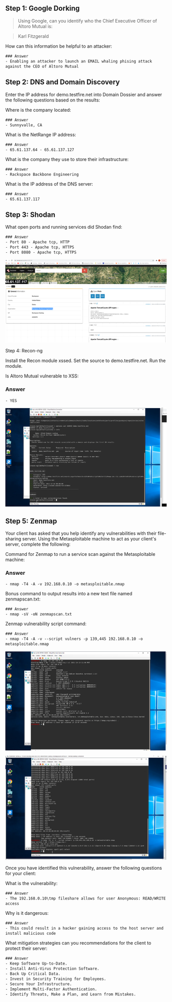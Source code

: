 ## Step 1: Google Dorking

>Using Google, can you identify who the Chief Executive Officer of Altoro Mutual is:
    
>Karl Fitzgerald

How can this information be helpful to an attacker:

    ### Answer
    - Enabling an attacker to launch an EMAIL whaling phising attack against the CEO of Altoro Mutual

## Step 2: DNS and Domain Discovery

Enter the IP address for demo.testfire.net into Domain Dossier and answer the following questions based on the results:

Where is the company located:

    ### Answer
    - Sunnyvalle, CA

What is the NetRange IP address:

    ### Answer
    - 65.61.137.64 - 65.61.137.127

What is the company they use to store their infrastructure:

    ### Answer
    - Rackspace Backbone Engineering

What is the IP address of the DNS server:

    ### Answer
    - 65.61.137.117


## Step 3: Shodan

What open ports and running services did Shodan find:

    ### Answer
    - Port 80 - Apache tcp, HTTP
    - Port 443 - Apache tcp, HTTPS
    - Port 8080 - Apache tcp, HTTPS

![Open ports](./Images/snap-1.PNG)

Step 4: Recon-ng

Install the Recon module xssed.
Set the source to demo.testfire.net.
Run the module.

Is Altoro Mutual vulnerable to XSS:
  
  ### Answer
    - YES

![Installing xssed](./Images/snap-2.PNG)

## Step 5: Zenmap

Your client has asked that you help identify any vulnerabilities with their file-sharing server. Using the Metasploitable machine to act as your client's server, complete the following:

Command for Zenmap to run a service scan against the Metasploitable machine:

 ### Answer
    - nmap -T4 -A -v 192.168.0.10 -o metasploitable.nmap
   
Bonus command to output results into a new text file named zenmapscan.txt:

    ### Answer
    - nmap -sV -oN zenmapscan.txt

Zenmap vulnerability script command:

    ### Answer
    - nmap -T4 -A -v --script vulners -p 139,445 192.168.0.10 -o metasploitable.nmap

![Running Nmap and putting in to file](./Images/snap-3.PNG)

![running the nmap script](./Images/snap-4.PNG)
  
Once you have identified this vulnerability, answer the following questions for your client:

What is the vulnerability:

    ### Answer
    - The 192.168.0.10\tmp fileshare allows for user Anonymous: READ/WRITE access


Why is it dangerous:

    ### Answer
    - This could result in a hacker gaining access to the host server and install malicious code 


What mitigation strategies can you recommendations for the client to protect their server:

    ### Answer
    - Keep Software Up-to-Date.
    - Install Anti-Virus Protection Software.
    - Back Up Critical Data.
    - Invest in Security Training for Employees. 
    - Secure Your Infrastructure. 
    - Implement Multi-Factor Authentication.
    - Identify Threats, Make a Plan, and Learn from Mistakes.

